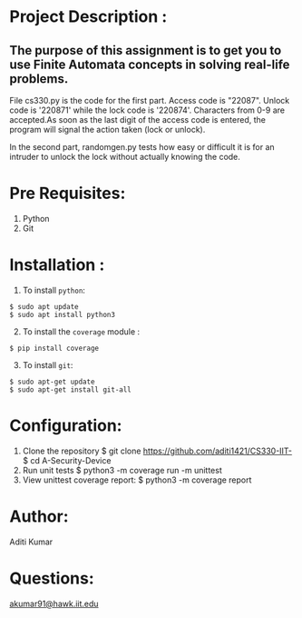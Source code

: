 # Project Description :

## The purpose of this assignment is to get you to use Finite Automata concepts in solving real-life problems.

  File cs330.py is the code for the first part. Access code is "22087". Unlock code is '220871' while the lock code is '220874'. Characters from 0-9 are accepted.As soon as the last digit of the access code is entered, the program will signal the action taken (lock or unlock).

In the second part, randomgen.py tests how easy or difficult it is for an intruder to unlock the lock without actually knowing the code.

# Pre Requisites: 
1. Python
2. Git

# Installation :
1. To install `python`:
```
$ sudo apt update
$ sudo apt install python3
```

2. To install the `coverage` module :
```
$ pip install coverage
```

3. To install `git`:
```
$ sudo apt-get update
$ sudo apt-get install git-all
```

# Configuration: 
1. Clone the repository
  $ git clone https://github.com/aditi1421/CS330-IIT-
  $ cd A-Security-Device
2. Run unit tests 
 $ python3 -m coverage run -m unittest
3. View unittest coverage report:
 $ python3 -m coverage report

# Author:
Aditi Kumar 

# Questions:
akumar91@hawk.iit.edu

